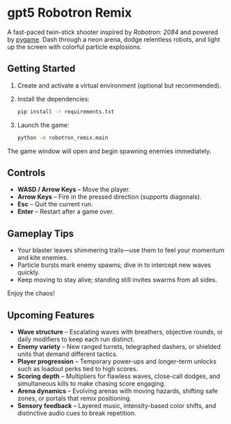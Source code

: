 # gpt5 Robotron Remix

A fast-paced twin-stick shooter inspired by *Robotron: 2084* and powered by [pygame](https://www.pygame.org/). Dash through a neon arena, dodge relentless robots, and light up the screen with colorful particle explosions.

## Getting Started

1. Create and activate a virtual environment (optional but recommended).
2. Install the dependencies:

   ```bash
   pip install -r requirements.txt
   ```

3. Launch the game:

   ```bash
   python -m robotron_remix.main
   ```

The game window will open and begin spawning enemies immediately.

## Controls

- **WASD / Arrow Keys** – Move the player.
- **Arrow Keys** – Fire in the pressed direction (supports diagonals).
- **Esc** – Quit the current run.
- **Enter** – Restart after a game over.

## Gameplay Tips

- Your blaster leaves shimmering trails—use them to feel your momentum and kite enemies.
- Particle bursts mark enemy spawns; dive in to intercept new waves quickly.
- Keep moving to stay alive; standing still invites swarms from all sides.

Enjoy the chaos! 

## Upcoming Features

- **Wave structure** – Escalating waves with breathers, objective rounds, or daily modifiers to keep each run distinct.
- **Enemy variety** – New ranged turrets, telegraphed dashers, or shielded units that demand different tactics.
- **Player progression** – Temporary power-ups and longer-term unlocks such as loadout perks tied to high scores.
- **Scoring depth** – Multipliers for flawless waves, close-call dodges, and simultaneous kills to make chasing score engaging.
- **Arena dynamics** – Evolving arenas with moving hazards, shifting safe zones, or portals that remix positioning.
- **Sensory feedback** – Layered music, intensity-based color shifts, and distinctive audio cues to break repetition.
